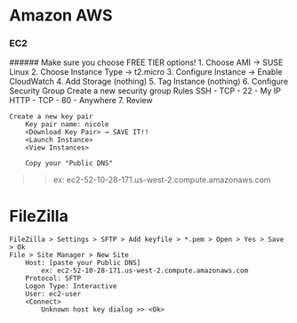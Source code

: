# Amazon AWS
### EC2
<Launch Instance>
###### Make sure you choose FREE TIER options!
1. Choose AMI -> SUSE Linux
2. Choose Instance Type -> t2.micro
3. Configure Instance -> Enable CloudWatch
4. Add Storage (nothing)
5. Tag Instance (nothing)
6. Configure Security Group
	Create a new security group
		Rules
		SSH - TCP - 22 - My IP
		HTTP - TCP - 80 - Anywhere
7. Review
	<Launch>

	Create a new key pair
		Key pair name: nicole
		<Download Key Pair> → SAVE IT!!
		<Launch Instance>
		<View Instances>

		Copy your "Public DNS" 
>> ex: ec2-52-10-28-171.us-west-2.compute.amazonaws.com

# FileZilla
	FileZilla > Settings > SFTP > Add keyfile > *.pem > Open > Yes > Save > Ok
	File > Site Manager > New Site
		Host: [paste your Public DNS]
			ex: ec2-52-10-28-171.us-west-2.compute.amazonaws.com
		Protocol: SFTP
		Logon Type: Interactive
		User: ec2-user
		<Connect>
			Unknown host key dialog >> <Ok>
